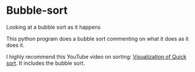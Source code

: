# Bubble-sort
Looking at a bubble sort as it happens

This python program does a bubble sort commenting on what it does as it does it.

I highly recommend this YouTube video on sorting: [Visualization of Quick sort](https://www.youtube.com/watch?v=TZRWRjq2CAg).
It includes the bubble sort.
